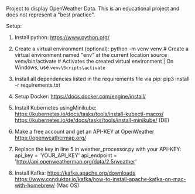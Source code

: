 Project to display OpenWeather Data. This is an educational project and does not represent a "best practice".

Setup:

1. Install python:
     https://www.python.org/

2. Create a virtual environment (optional):
     python -m venv venv      # Create a virtual environment named "env" at the current location
     source venv/bin/activate  # Activates the created virtual environment | On Windows, use `venv\Scripts\activate`

3. Install all dependencies listed in the requirements file via pip:
     pip3 install -r requirements.txt

4. Setup Docker:
     https://docs.docker.com/engine/install/
   
5. Install Kubernetes usingMinikube:
     https://kubernetes.io/docs/tasks/tools/install-kubectl-macos/
     https://kubernetes.io/de/docs/tasks/tools/install-minikube/ (DE)

6. Make a free account and get an API-KEY at OpenWeather
     https://openweathermap.org/

7. Replace the key in line 5 in weather_processor.py with your API-KEY:
     api_key = 'YOUR_API_KEY'
     api_endpoint = 'http://api.openweathermap.org/data/2.5/weather'

8. Install Kafka:
   https://kafka.apache.org/downloads
   https://www.conduktor.io/kafka/how-to-install-apache-kafka-on-mac-with-homebrew/ (Mac OS)

